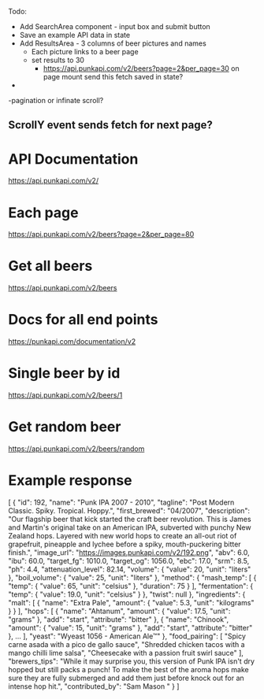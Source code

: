 Todo:

- Add SearchArea component - input box and submit button
- Save an example API data in state
- Add ResultsArea - 3 columns of beer pictures and names
  - Each picture links to a beer page
  - set results to 30
    - https://api.punkapi.com/v2/beers?page=2&per_page=30 on page mount send this fetch saved in state?
-

-pagination or infinate scroll? 

ScrollY event sends fetch for next page?
---

# API Documentation

https://api.punkapi.com/v2/

# Each page

https://api.punkapi.com/v2/beers?page=2&per_page=80

# Get all beers

https://api.punkapi.com/v2/beers

# Docs for all end points

https://punkapi.com/documentation/v2

# Single beer by id

https://api.punkapi.com/v2/beers/1

# Get random beer

https://api.punkapi.com/v2/beers/random

# Example response

[
{
"id": 192,
"name": "Punk IPA 2007 - 2010",
"tagline": "Post Modern Classic. Spiky. Tropical. Hoppy.",
"first_brewed": "04/2007",
"description": "Our flagship beer that kick started the craft beer revolution. This is James and Martin's original take on an American IPA, subverted with punchy New Zealand hops. Layered with new world hops to create an all-out riot of grapefruit, pineapple and lychee before a spiky, mouth-puckering bitter finish.",
"image_url": "https://images.punkapi.com/v2/192.png",
"abv": 6.0,
"ibu": 60.0,
"target_fg": 1010.0,
"target_og": 1056.0,
"ebc": 17.0,
"srm": 8.5,
"ph": 4.4,
"attenuation_level": 82.14,
"volume": {
"value": 20,
"unit": "liters"
},
"boil_volume": {
"value": 25,
"unit": "liters"
},
"method": {
"mash_temp": [
{
"temp": {
"value": 65,
"unit": "celsius"
},
"duration": 75
}
],
"fermentation": {
"temp": {
"value": 19.0,
"unit": "celsius"
}
},
"twist": null
},
"ingredients": {
"malt": [
{
"name": "Extra Pale",
"amount": {
"value": 5.3,
"unit": "kilograms"
}
}
],
"hops": [
{
"name": "Ahtanum",
"amount": {
"value": 17.5,
"unit": "grams"
},
"add": "start",
"attribute": "bitter"
},
{
"name": "Chinook",
"amount": {
"value": 15,
"unit": "grams"
},
"add": "start",
"attribute": "bitter"
},
...
],
"yeast": "Wyeast 1056 - American Ale™"
},
"food_pairing": [
"Spicy carne asada with a pico de gallo sauce",
"Shredded chicken tacos with a mango chilli lime salsa",
"Cheesecake with a passion fruit swirl sauce"
],
"brewers_tips": "While it may surprise you, this version of Punk IPA isn't dry hopped but still packs a punch! To make the best of the aroma hops make sure they are fully submerged and add them just before knock out for an intense hop hit.",
"contributed_by": "Sam Mason <samjbmason>"
}
]
